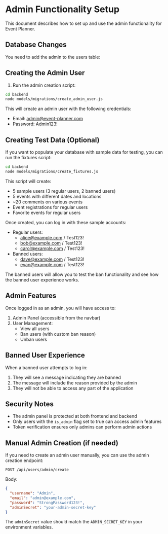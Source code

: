 # Admin Functionality Setup

This document describes how to set up and use the admin functionality for Event Planner.

## Database Changes

You need to add the admin to the users table:

## Creating the Admin User

1. Run the admin creation script:
```bash
cd backend
node models/migrations/create_admin_user.js
```

This will create an admin user with the following credentials:
- Email: admin@event-planner.com
- Password: Admin123!

## Creating Test Data (Optional)

If you want to populate your database with sample data for testing, you can run the fixtures script:

```bash
cd backend
node models/migrations/create_fixtures.js
```

This script will create:
- 5 sample users (3 regular users, 2 banned users)
- 5 events with different dates and locations
- ~20 comments on various events
- Event registrations for regular users
- Favorite events for regular users

Once created, you can log in with these sample accounts:
- Regular users: 
  - alice@example.com / Test123!
  - bob@example.com / Test123!
  - carol@example.com / Test123!
- Banned users:
  - dave@example.com / Test123!
  - evan@example.com / Test123!

The banned users will allow you to test the ban functionality and see how the banned user experience works.

## Admin Features

Once logged in as an admin, you will have access to:

1. Admin Panel (accessible from the navbar)
2. User Management:
   - View all users
   - Ban users (with custom ban reason)
   - Unban users

## Banned User Experience

When a banned user attempts to log in:
1. They will see a message indicating they are banned
2. The message will include the reason provided by the admin
3. They will not be able to access any part of the application

## Security Notes

- The admin panel is protected at both frontend and backend
- Only users with the `is_admin` flag set to true can access admin features
- Token verification ensures only admins can perform admin actions

## Manual Admin Creation (if needed)

If you need to create an admin user manually, you can use the admin creation endpoint:

```
POST /api/users/admin/create
```

Body:
```json
{
  "username": "Admin",
  "email": "admin@example.com",
  "password": "StrongPassword123!",
  "adminSecret": "your-admin-secret-key"
}
```

The `adminSecret` value should match the `ADMIN_SECRET_KEY` in your environment variables. 